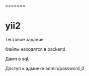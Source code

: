 =======
# yii2

Тестовое задание. 

Файлы находятся в backend. 

Дамп в sql. 

Доступ к админке admin/password_0